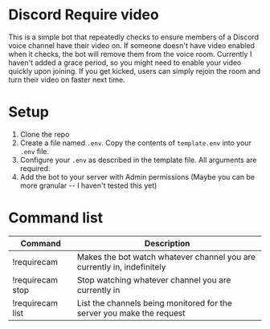 # Discord Require video
This is a simple bot that repeatedly checks to ensure members of a Discord voice channel have their video on.
If someone doesn't have video enabled when it checks, the bot will remove them from the voice room.
Currently I haven't added a grace period, so you might need to enable your video quickly upon joining.
If you get kicked, users can simply rejoin the room and turn their video on faster next time.

# Setup
1. Clone the repo
2. Create a file named `.env`. Copy the contents of `template.env` into your `.env` file.
3. Configure your `.env` as described in the template file. All arguments are required.
4. Add the bot to your server with Admin permissions (Maybe you can be more granular -- I haven't tested this yet)

# Command list
|Command|Description|
|-|-|
|!requirecam|Makes the bot watch whatever channel you are currently in, indefinitely|
|!requirecam stop|Stop watching whatever channel you are currently in|
|!requirecam list|List the channels being monitored for the server you make the request|
